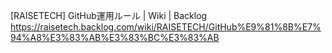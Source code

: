 [RAISETECH] GitHub運用ルール | Wiki | Backlog
https://raisetech.backlog.com/wiki/RAISETECH/GitHub%E9%81%8B%E7%94%A8%E3%83%AB%E3%83%BC%E3%83%AB
